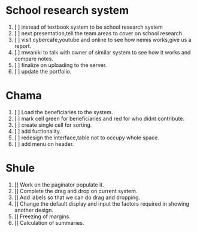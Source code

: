 # School research system
1. [ ] instead of textbook system to be school research system
2. [ ] next presentation,tell the team areas to cover on school research.
3. [ ] visit cybercafe,youtube and online to see how nemis works,give us a report.
4. [ ] mwaniki to talk with owner of similar system to see how it works and compare notes.
5. [ ] finalize on uploading to the server.
6. [ ] update the portfolio.


# Chama
1. [ ] Load the beneficiaries to the system.
2. [ ] mark cell green for beneficiaries and red for who didnt contribute.
3. [ ] create single cell for sorting.
4. [ ] add fuctionality.
5. [ ] redesign the interface,table not to occupy whole space.
6. [ ] add menu on header.

# Shule
1. [] Work on the paginator populate it.
2. [] Complete the drag and drop on current system.
3. [] Add labels so that we can do drag and dropping.
4. [] Change the default display and input the factors required in showing another design.
5. [] Freezing of margins.
6. [] Calculation of summaries.

